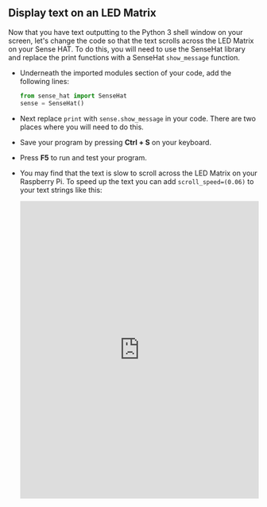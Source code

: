 ## Display text on an LED Matrix

Now that you have text outputting to the Python 3 shell window on your screen, let's change the code so that the text scrolls across the LED Matrix on your Sense HAT. To do this, you will need to use the SenseHat library and replace the print functions with a SenseHat `show_message` function.

- Underneath the imported modules section of your code, add the following lines:

	```python
	from sense_hat import SenseHat
	sense = SenseHat()
	```

- Next replace `print` with `sense.show_message` in your code. There are two places where you will need to do this.

- Save your program by pressing **Ctrl + S** on your keyboard.

- Press **F5** to run and test your program.

- You may find that the text is slow to scroll across the LED Matrix on your Raspberry Pi. To speed up the text you can add `scroll_speed=(0.06)` to your text strings like this:


    <iframe src="https://trinket.io/embed/python/2324fbff7d" width="100%" height="600" frameborder="0" marginwidth="0" marginheight="0" allowfullscreen></iframe>

